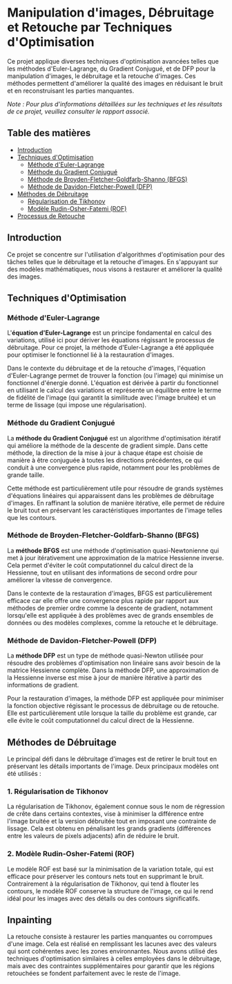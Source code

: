 # Manipulation d'images, Débruitage et Retouche par Techniques d'Optimisation

Ce projet applique diverses techniques d'optimisation avancées telles que les méthodes d'Euler-Lagrange, du Gradient Conjugué, et de DFP pour la manipulation d'images, le débruitage et la retouche d'images. Ces méthodes permettent d'améliorer la qualité des images en réduisant le bruit et en reconstruisant les parties manquantes.

*Note : Pour plus d'informations détaillées sur les techniques et les résultats de ce projet, veuillez consulter le rapport associé.*

## Table des matières
- [Introduction](#introduction)
- [Techniques d'Optimisation](#techniques-doptimisation)
  - [Méthode d'Euler-Lagrange](#méthode-deuler-lagrange)
  - [Méthode du Gradient Conjugué](#méthode-du-gradient-conjugué)
  - [Méthode de Broyden-Fletcher-Goldfarb-Shanno (BFGS)](#méthode-de-broyden-fletcher-goldfarb-shanno-bfgs)
  - [Méthode de Davidon-Fletcher-Powell (DFP)](#méthode-de-davidon-fletcher-powell-dfp)
- [Méthodes de Débruitage](#méthodes-de-débruitage)
  - [Régularisation de Tikhonov](#régularisation-de-tikhonov)
  - [Modèle Rudin-Osher-Fatemi (ROF)](#modèle-rudin-osher-fatemi-rof)
- [Processus de Retouche](#processus-de-retouche)

## Introduction

Ce projet se concentre sur l'utilisation d'algorithmes d'optimisation pour des tâches telles que le débruitage et la retouche d'images. En s'appuyant sur des modèles mathématiques, nous visons à restaurer et améliorer la qualité des images.

## Techniques d'Optimisation

### Méthode d'Euler-Lagrange

L'**équation d'Euler-Lagrange** est un principe fondamental en calcul des variations, utilisé ici pour dériver les équations régissant le processus de débruitage. Pour ce projet, la méthode d'Euler-Lagrange a été appliquée pour optimiser le fonctionnel lié à la restauration d'images.

Dans le contexte du débruitage et de la retouche d'images, l'équation d'Euler-Lagrange permet de trouver la fonction (ou l'image) qui minimise un fonctionnel d'énergie donné. L'équation est dérivée à partir du fonctionnel en utilisant le calcul des variations et représente un équilibre entre le terme de fidélité de l'image (qui garantit la similitude avec l'image bruitée) et un terme de lissage (qui impose une régularisation).

### Méthode du Gradient Conjugué

La **méthode du Gradient Conjugué** est un algorithme d'optimisation itératif qui améliore la méthode de la descente de gradient simple. Dans cette méthode, la direction de la mise à jour à chaque étape est choisie de manière à être conjuguée à toutes les directions précédentes, ce qui conduit à une convergence plus rapide, notamment pour les problèmes de grande taille.

Cette méthode est particulièrement utile pour résoudre de grands systèmes d'équations linéaires qui apparaissent dans les problèmes de débruitage d'images. En raffinant la solution de manière itérative, elle permet de réduire le bruit tout en préservant les caractéristiques importantes de l'image telles que les contours.

### Méthode de Broyden-Fletcher-Goldfarb-Shanno (BFGS)

La **méthode BFGS** est une méthode d'optimisation quasi-Newtonienne qui met à jour itérativement une approximation de la matrice Hessienne inverse. Cela permet d'éviter le coût computationnel du calcul direct de la Hessienne, tout en utilisant des informations de second ordre pour améliorer la vitesse de convergence.

Dans le contexte de la restauration d'images, BFGS est particulièrement efficace car elle offre une convergence plus rapide par rapport aux méthodes de premier ordre comme la descente de gradient, notamment lorsqu'elle est appliquée à des problèmes avec de grands ensembles de données ou des modèles complexes, comme la retouche et le débruitage.

### Méthode de Davidon-Fletcher-Powell (DFP)

La **méthode DFP** est un type de méthode quasi-Newton utilisée pour résoudre des problèmes d'optimisation non linéaire sans avoir besoin de la matrice Hessienne complète. Dans la méthode DFP, une approximation de la Hessienne inverse est mise à jour de manière itérative à partir des informations de gradient.

Pour la restauration d'images, la méthode DFP est appliquée pour minimiser la fonction objective régissant le processus de débruitage ou de retouche. Elle est particulièrement utile lorsque la taille du problème est grande, car elle évite le coût computationnel du calcul direct de la Hessienne.

## Méthodes de Débruitage

Le principal défi dans le débruitage d'images est de retirer le bruit tout en préservant les détails importants de l'image. Deux principaux modèles ont été utilisés :

### 1. Régularisation de Tikhonov

La régularisation de Tikhonov, également connue sous le nom de régression de crête dans certains contextes, vise à minimiser la différence entre l'image bruitée et la version débruitée tout en imposant une contrainte de lissage. Cela est obtenu en pénalisant les grands gradients (différences entre les valeurs de pixels adjacents) afin de réduire le bruit.

### 2. Modèle Rudin-Osher-Fatemi (ROF)

Le modèle ROF est basé sur la minimisation de la variation totale, qui est efficace pour préserver les contours nets tout en supprimant le bruit. Contrairement à la régularisation de Tikhonov, qui tend à flouter les contours, le modèle ROF conserve la structure de l'image, ce qui le rend idéal pour les images avec des détails ou des contours significatifs.

## Inpainting

La retouche consiste à restaurer les parties manquantes ou corrompues d'une image. Cela est réalisé en remplissant les lacunes avec des valeurs qui sont cohérentes avec les zones environnantes. Nous avons utilisé des techniques d'optimisation similaires à celles employées dans le débruitage, mais avec des contraintes supplémentaires pour garantir que les régions retouchées se fondent parfaitement avec le reste de l'image.

